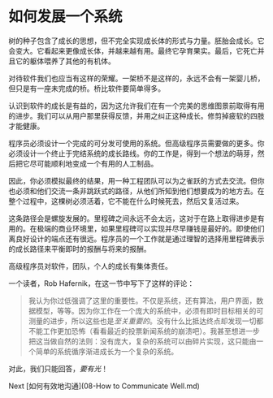 # 如何发展一个系统
[//]: # (Version:1.0.0)
树的种子包含了成长的思想，但不完全实现成长体的形式与力量。胚胎会成长。它会变大。它看起来更像成长体，并越来越有用。最终它孕育果实。最后，它死亡并且它的躯体喂养了其他的有机体。

对待软件我们也应当有这样的荣耀。一架桥不是这样的，永远不会有一架婴儿桥，但只是有一座未完成的桥。桥比软件要简单得多。

认识到软件的成长是有益的，因为这允许我们在有一个完美的思维图景前取得有用的进步。我们可以从用户那里获得反馈，并用之纠正这种成长。修剪掉疲软的四肢才能健康。

程序员必须设计一个完成的可分发可使用的系统。但高级程序员需要做的更多。你必须设计一个终止于完结系统的成长路线。你的工作是，得到一个想法的萌芽，然后把它尽可能顺利地变成一个有用的人工制品。

因此，你必须模拟最终的结果，用一种工程团队可以为之雀跃的方式去交流。但你也必须和他们交流一条非跳跃式的路径，从他们所知到他们想要成为的地方去。在整个过程中，这棵树必须活着，它不能在什么时候死去，然后又复活过来。

这条路径会是螺旋发展的。里程碑之间永远不会太远，这对于在路上取得进步是有用的。在极端的商业环境里，如果里程碑可以实现并尽早赚钱是最好的。即使他们离良好设计的端点还有很远。程序员的一个工作就是通过理智的选择用里程碑表示的成长路径来平衡即时的报酬与将来的报酬。

高级程序员对软件，团队，个人的成长有集体责任。

一个读者，Rob Hafernik，在这一节中写下了这样的评论：

> 我认为你过低强调了这里的重要性。不仅是系统，还有算法，用户界面，数据模型，等等。因为你工作在一个庞大的系统中，必须有即时目标相关的可测量的进步，所以这些也是*至关重要的*。没有什么比抵达终点却发现一切都不能工作更加恐怖（看看最近的投票新闻系统的崩溃吧）。我甚至想进一步把这当做自然的法则：没有庞大，复杂的系统可以由碎片实现，这只能由一个简单的系统循序渐进成长为一个复杂的系统。

对此，我们只能回答，*要有光*！

Next [如何有效地沟通](08-How to Communicate Well.md)
